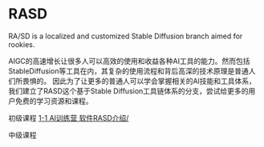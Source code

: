 # RASD
RA/SD is a localized and customized Stable Diffusion branch aimed for rookies.

AIGC的高速增长让很多人可以高效的使用和收益各种AI工具的能力。然而包括StableDiffusion等工具在内，其复杂的使用流程和背后高深的技术原理是普通人们所畏惧的。
因此为了让更多的普通人可以学会掌握相关的AI技能和工具体系，我们建立了RASD这个基于Stable Diffusion工具链体系的分支，尝试给更多的用户免费的学习资源和课程。


初级课程
[1-1 AI训练营 软件RASD介绍/](https://www.shxcj.com/2024/05/03/1-ra-sd-%e8%bd%af%e4%bb%b6%e4%bb%8b%e7%bb%8d/)


中级课程



